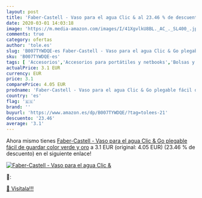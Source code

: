 ```yaml
---
layout: post
title: 'Faber-Castell - Vaso para el agua Clic & al 23.46 % de descuento'
date: 2020-03-01 14:03:18
image: 'https://m.media-amazon.com/images/I/41XgvlkU8BL._AC_._SL400_.jpg'
comments: true
category: ofertas
author: 'tole.es'
slug: 'B007TYWDQE-es Faber-Castell - Vaso para el agua Clic & Go plegable fácil...'
sku: 'B007TYWDQE-es'
tags: [ 'Accesorios','Accesorios para portátiles y netbooks','Bolsas y fundas para portátiles y netbooks','Informática','Juegos y Accesorios para PC','Mochilas para portátiles y netbooks','Videojuegos','faber-castell', ]
actualPrice: 3.1 EUR
currency: EUR
price: 3.1
comparePrice: 4.05 EUR
prodname: 'Faber-Castell - Vaso para el agua Clic & Go plegable fácil de guardar  color verde y oro'
country: 'es'
flag: '🇪🇸'
brand: ''
buyurl: 'https://www.amazon.es/dp/B007TYWDQE/?tag=tolees-21'
descuento: '23.46'
average: '3.1'
---
```


Ahora mismo tienes [Faber-Castell - Vaso para el agua Clic & Go plegable fácil de guardar  color verde y oro](https://www.amazon.es/dp/B007TYWDQE/?tag=tolees-21) a 3.1 EUR (original: 4.05 EUR) (23.46 %  de descuento) en el siguiente enlace!

[![Faber-Castell - Vaso para el agua Clic &](https://m.media-amazon.com/images/I/41XgvlkU8BL._AC_._SL400_.jpg)](https://www.amazon.es/dp/B007TYWDQE/?tag=tolees-21)

🔎:


[🛒 Visítala!!!](https://www.amazon.es/dp/B007TYWDQE/?tag=tolees-21)
